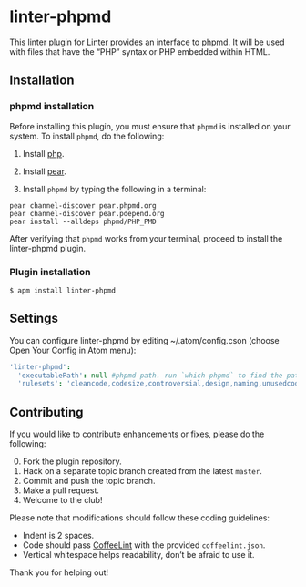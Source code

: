 linter-phpmd
=========================

This linter plugin for [Linter](https://github.com/AtomLinter/Linter) provides an interface to [phpmd](http://phpmd.org/documentation/index.html). It will be used with files that have the “PHP” syntax or PHP embedded within HTML.

## Installation
### phpmd installation
Before installing this plugin, you must ensure that `phpmd` is installed on your system. To install `phpmd`, do the following:

1. Install [php](http://php.net).

2. Install [pear](http://pear.php.net).

3. Install `phpmd` by typing the following in a terminal:
 ```ShellSession
 pear channel-discover pear.phpmd.org
 pear channel-discover pear.pdepend.org
 pear install --alldeps phpmd/PHP_PMD
 ```

After verifying that `phpmd` works from your terminal, proceed to install the linter-phpmd plugin.

### Plugin installation
```ShellSession
$ apm install linter-phpmd
```

## Settings
You can configure linter-phpmd by editing ~/.atom/config.cson (choose Open Your Config in Atom menu):
```cson
'linter-phpmd':
  'executablePath': null #phpmd path. run `which phpmd` to find the path
  'rulesets': 'cleancode,codesize,controversial,design,naming,unusedcode' #phpmd rulesets
```

## Contributing
If you would like to contribute enhancements or fixes, please do the following:

0. Fork the plugin repository.
0. Hack on a separate topic branch created from the latest `master`.
0. Commit and push the topic branch.
0. Make a pull request.
0. Welcome to the club!

Please note that modifications should follow these coding guidelines:

- Indent is 2 spaces.
- Code should pass [CoffeeLint](http://www.coffeelint.org/) with the provided `coffeelint.json`.
- Vertical whitespace helps readability, don’t be afraid to use it.

Thank you for helping out!
